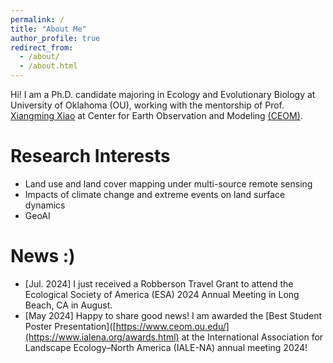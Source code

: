 ```yaml
---
permalink: /
title: "About Me"
author_profile: true
redirect_from: 
  - /about/
  - /about.html
---
```


Hi! I am a Ph.D. candidate majoring in Ecology and Evolutionary Biology at University of Oklahoma (OU), working with the mentorship of Prof. [Xiangming Xiao](https://scholar.google.com/citations?user=71350TcAAAAJ&hl=en) at Center for Earth Observation and Modeling [(CEOM)](https://www.ceom.ou.edu/).

Research Interests
======
 - Land use and land cover mapping under multi-source remote sensing
 - Impacts of climate change and extreme events on land surface dynamics
 - GeoAI

News :)
======
 - [Jul. 2024] I just received a Robberson Travel Grant to attend the Ecological Society of America (ESA) 2024 Annual Meeting in Long Beach, CA in August.
 - [May 2024] Happy to share good news! I am awarded the [Best Student Poster Presentation]([https://www.ceom.ou.edu/](https://www.ialena.org/awards.html) at the International Association for Landscape Ecology–North America (IALE-NA) annual meeting 2024!
